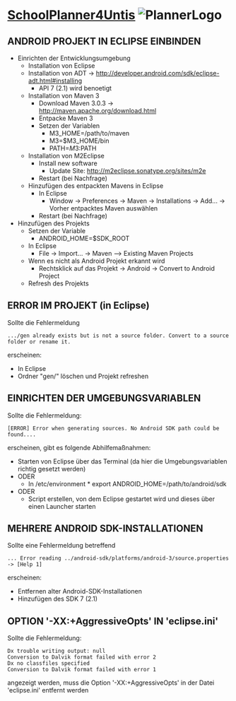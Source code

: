 [SchoolPlanner4Untis](http://www.schoolplanner.at/) ![PlannerLogo](http://www.schoolplanner.at/wordpress/wp-content/themes/notepad-theme/img/logo.png)
==================================================

ANDROID PROJEKT IN ECLIPSE EINBINDEN
------------------------------------

* Einrichten der Entwicklungsumgebung
	* Installation von Eclipse
	* Installation von ADT
		-> http://developer.android.com/sdk/eclipse-adt.html#installing
		* API 7 (2.1) wird benoetigt
	* Installation von Maven 3
		* Download Maven 3.0.3
			-> http://maven.apache.org/download.html
		* Entpacke Maven 3
		* Setzen der Variablen
			* M3_HOME=/path/to/maven
			* M3=$M3_HOME/bin
			* PATH=$M3:$PATH
	* Installation von M2Eclipse
		* Install new software
			* Update Site: http://m2eclipse.sonatype.org/sites/m2e
		* Restart (bei Nachfrage)
	* Hinzufügen des entpackten Mavens in Eclipse
		* In Eclipse
			* Window -> Preferences -> Maven -> Installations -> Add... -> Vorher entpacktes Maven auswählen
		* Restart (bei Nachfrage)
* Hinzufügen des Projekts
	* Setzen der Variable
		* ANDROID_HOME=$SDK_ROOT
	* In Eclipse
		* File -> Import... -> Maven --> Existing Maven Projects
	* Wenn es nicht als Android Projekt erkannt wird
		* Rechtsklick auf das Projekt -> Android -> Convert to Android Project
	* Refresh des Projekts

ERROR IM PROJEKT (in Eclipse)
-----------------------------

Sollte die Fehlermeldung

	.../gen already exists but is not a source folder. Convert to a source folder or rename it.

erscheinen:

* In Eclipse
* Ordner "gen/" löschen und Projekt refreshen

EINRICHTEN DER UMGEBUNGSVARIABLEN
---------------------------------
	
Sollte die Fehlermeldung:

	[ERROR] Error when generating sources. No Android SDK path could be found....

erscheinen, gibt es folgende Abhilfemaßnahmen:

* Starten von Eclipse über das Terminal (da hier die Umgebungsvariablen richtig gesetzt werden)
* ODER
	* In /etc/environment
			* export ANDROID_HOME=/path/to/android/sdk
* ODER
	* Script erstellen, von dem Eclipse gestartet wird und dieses über einen Launcher starten

MEHRERE ANDROID SDK-INSTALLATIONEN
----------------------------------

Sollte eine Fehlermeldung betreffend

	... Error reading ../android-sdk/platforms/android-3/source.properties -> [Help 1]
erscheinen:

* Entfernen alter Android-SDK-Installationen
* Hinzufügen des SDK 7 (2.1)

OPTION '-XX:+AggressiveOpts' IN 'eclipse.ini'
---------------------------------------------
Sollte die Fehlermeldung:

	Dx trouble writing output: null
	Conversion to Dalvik format failed with error 2
	Dx no classfiles specified
	Conversion to Dalvik format failed with error 1
		
angezeigt werden, muss die Option '-XX:+AggressiveOpts' in der Datei 'eclipse.ini' entfernt werden
